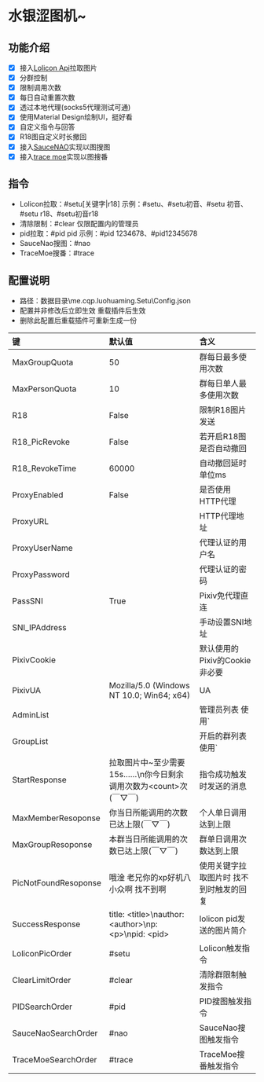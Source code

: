 # 水银涩图机~
## 功能介绍
- [x] 接入[Lolicon Api](https://api.lolicon.app/#/setu)拉取图片
- [x] 分群控制
- [x] 限制调用次数
- [x] 每日自动重置次数
- [x] 透过本地代理(socks5代理测试可通)
- [x] 使用Material Design绘制UI，挺好看
- [x] 自定义指令与回答
- [x] R18图自定义时长撤回
- [x] 接入[SauceNAO](https://saucenao.com)实现以图搜图
- [x] 接入[trace moe](https://trace.moe/)实现以图搜番

## 指令
- Lolicon拉取：#setu[关键字|r18] 示例：#setu、#setu初音、#setu 初音、#setu r18、#setu初音r18
- 清除限制：#clear 仅限配置内的管理员
- pid拉取：#pid pid 示例：#pid 1234678、#pid12345678
- SauceNao搜图：#nao
- TraceMoe搜番：#trace

## 配置说明
- 路径：数据目录\me.cqp.luohuaming.Setu\Config.json
- 配置并非修改后立即生效 重载插件后生效
- 删除此配置后重载插件可重新生成一份

|键|默认值|含义|
| :----| :---- | :---- |
|MaxGroupQuota|50|群每日最多使用次数|
|MaxPersonQuota|10|群每日单人最多使用次数|
|R18|False|限制R18图片发送|
|R18_PicRevoke|False|若开启R18图 是否自动撤回|
|R18_RevokeTime|60000|自动撤回延时 单位ms|
|ProxyEnabled|False|是否使用HTTP代理|
|ProxyURL||HTTP代理地址|
|ProxyUserName||代理认证的用户名|
|ProxyPassword||代理认证的密码|
|PassSNI|True|Pixiv免代理直连|
|SNI_IPAddress||手动设置SNI地址|
|PixivCookie||默认使用的Pixiv的Cookie 非必要|
|PixivUA|Mozilla/5.0 (Windows NT 10.0; Win64; x64)|UA|
|AdminList||管理员列表 使用`|`分割|
|GroupList||开启的群列表 使用`|`分割|
|StartResponse|拉取图片中~至少需要15s……\n你今日剩余调用次数为\<count\>次(￣▽￣)|指令成功触发时发送的消息|
|MaxMemberResoponse|你当日所能调用的次数已达上限(￣▽￣)|个人单日调用达到上限|
|MaxGroupResoponse|本群当日所能调用的次数已达上限(￣▽￣)|群单日调用次数达到上限|
|PicNotFoundResoponse|哦淦 老兄你的xp好机八小众啊 找不到啊|使用关键字拉取图片时 找不到时触发的回复|
|SuccessResponse|title: \<title\>\nauthor: \<author\>\np: \<p\>\npid: \<pid\>|lolicon pid发送的图片简介|
|LoliconPicOrder|#setu|Lolicon触发指令|
|ClearLimitOrder|#clear|清除群限制触发指令|
|PIDSearchOrder|#pid|PID搜图触发指令|
|SauceNaoSearchOrder|#nao|SauceNao搜图触发指令|
|TraceMoeSearchOrder|#trace|TraceMoe搜番触发指令|